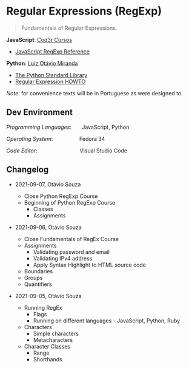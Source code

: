 # Regular Expressions (RegExp)

>  Fundamentals of Regular Expressions.


**JavaScript**: [Cod3r Cursos](https://bit.ly/3kYvTIF)
 - [JavaScript RegExp Reference](https://bit.ly/3ngTOps)

**Python**: [Luiz Otávio Miranda](https://bit.ly/2X19TFd)
 - [The Python Standard Library ](https://bit.ly/3n5K3KZ)
 - [Regular Expression HOWTO](https://bit.ly/3jNQ9NO)

*Note*: for convenience texts will be in Portuguese
as were designed to.

## Dev Environment

*Programming Languages*:&emsp;&emsp;JavaScript, Python

*Operating System*:&emsp;&emsp;&emsp;&emsp;&emsp;Fedora 34

*Code Editor*:&emsp;&emsp;&emsp;&emsp;&emsp;&emsp;&emsp;&emsp;Visual Studio Code

## Changelog

- 2021-09-07, Otávio Souza
  - Close Python RegExp Course
  - Beginning of Python RegExp Course
    - Classes
    - Assignments

- 2021-09-06, Otávio Souza
  - Close Fundamentals of RegEx Course
  - Assignments
    - Validating password and email
    - Validating IPv4 address
    - Apply Syntax Highlight to HTML source code
  - Boundaries
  - Groups
  - Quantifiers

- 2021-09-05, Otávio Souza
  - Running RegEx
    - Flags
    - Running on different languages - JavaScript, Python, Ruby
  - Characters
    - Simple characters
    - Metacharacters
  - Character Classes
    - Range
    - Shorthands

